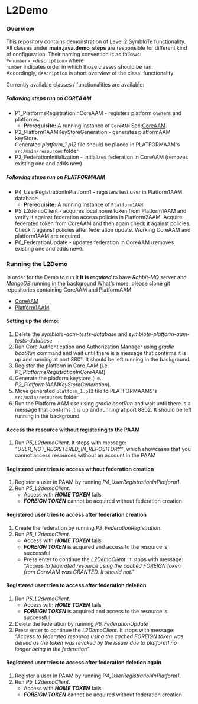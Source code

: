 # L2Demo

### Overview

This repository contains demonstration of Level 2 SymbIoTe functionality.
All classes under **main.java.demo_steps** are responsible for different kind of configuration.
Their naming convention is as follows:  
`P<number>_<description>` where  
`number` indicates order in which those classes should be ran.  
Accordingly, `description` is short overview of the class' functionality

Currently available classes / functionalities are available:
##### Following steps run on COREAAM 
* P1_PlatformsRegistrationInCoreAAM - registers platform owners and platforms.
  * **Prerequisite:** A running instance of `CoreAAM` See:[CoreAAM](https://github.com/symbiote-h2020/AuthenticationAuthorizationManager/tree/L2-demo-CORE ).
* P2_Platform1AAMKeyStoreGeneration - generates platformAAM keyStore.   
Generated _platform_1.p12_ file should be placed in PLATFORMAAM's `src/main/resources` folder
* P3_FederationInitialization - initializes federation in CoreAAM (removes existing one and adds new)
##### Following steps run on PLATFORMAAM 
* P4_UserRegistrationInPlatform1 - registers test user in Platform1AAM database.
  * **Prerequisite:** A running instance of `Platform1AAM`
* P5_L2demoClient - acquires local home token from Platform1AAM
 and verify it against federation access policies in Platform2AAM. 
 Acquire federated token from CoreAAM and then 
 again check it against policies.
 Check it against policies after federation update.
Working CoreAAM and platform1AAM are required
* P6_FederationUpdate - updates federation in CoreAAM (removes existing one and adds new).
### Running the L2Demo

In order for the Demo to run it **It is _required_** to have 
*Rabbit-MQ* server and *MongoDB* running in the background
What's more, please clone git repositories containing CoreAAM and PlatformAAM:
* [CoreAAM](https://github.com/symbiote-h2020/AuthenticationAuthorizationManager/tree/L2-demo-CORE )
* [Platform1AAM](https://github.com/symbiote-h2020/AuthenticationAuthorizationManager/tree/L2-demo-PLATFORM1)

#### Setting up the demo:
1. Delete the *symbiote-aam-tests-database* and *symbiote-platform-aam-tests-database*
2. Run Core Authentication and Authorization Manager using *gradle bootRun* command and wait until there is a message that confirms it is up and running at port 8801. It should be left running in the background.
3. Register the platform in Core AAM (i.e. *P1_PlatformsRegistrationInCoreAAM*)
4. Generate the platform keystore (i.e. *P2_Platform1AAMKeyStoreGeneration*).  
5. Move generated `platform_1.p12` file to PLATFORMAAMS's `src/main/resources` folder
6. Run the Platform AAM use using *gradle bootRun* and wait until there is a message that confirms it is up and running at port 8802. It should be left running in the background.

#### Access the resource without registering to the PAAM
1. Run *P5_L2demoClient*. It stops with message: *"USER_NOT_REGISTERED_IN_REPOSITORY"*, which showcases that you cannot access resources without an account in the PAAM

#### Registered user tries to access without federation creation
1. Register a user in PAAM by running *P4_UserRegistrationInPlatform1*. 
2. Run *P5_L2demoClient*.  
    - Access with ***HOME TOKEN*** fails
    - ***FOREIGN TOKEN*** cannot be acquired without federation creation

#### Registered user tries to access after federation creation
1. Create the federation by running *P3_FederationRegistration*. 
2. Run *P5_L2demoClient*.  
    - Access with ***HOME TOKEN*** fails
    - ***FOREIGN TOKEN*** is acquired and access to the resource is successful
    - Press enter to continue the *L2DemoClient*. It stops with message: *"Access to federated resource using the cached FOREIGN token from CoreAAM was GRANTED. It should not."*
    
#### Registered user tries to access after federation deletion
1. Run *P5_L2demoClient*.  
    - Access with ***HOME TOKEN*** fails
    - ***FOREIGN TOKEN*** is acquired and access to the resource is successful
2. Delete the federation by running *P6_FederationUpdate*
3. Press enter to continue the *L2DemoClient*. It stops with message: *"Access to federated resource using the cached FOREIGN token was denied as the token was revoked by the issuer due to platform1 no longer being in the federation"*
  
#### Registered user tries to access after federation deletion again
1. Register a user in PAAM by running *P4_UserRegistrationInPlatform1*. 
2. Run *P5_L2demoClient*.  
    - Access with ***HOME TOKEN*** fails
    - ***FOREIGN TOKEN*** cannot be acquired without federation creation
